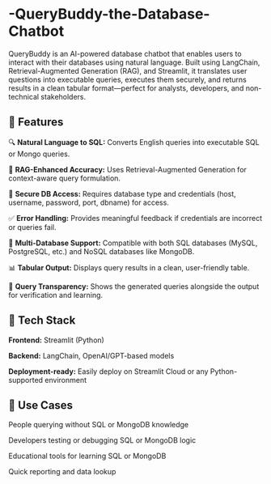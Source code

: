 # -QueryBuddy-the-Database-Chatbot
QueryBuddy is an AI-powered database chatbot that enables users to interact with their databases using natural language. Built using LangChain, Retrieval-Augmented Generation (RAG), and Streamlit, it translates user questions into executable queries, executes them securely, and returns results in a clean tabular format—perfect for analysts, developers, and non-technical stakeholders.

<h2>🔧 Features</h2>

🔍 <b>Natural Language to SQL:</b> Converts English queries into executable SQL or Mongo queries.

🧠 <b>RAG-Enhanced Accuracy:</b> Uses Retrieval-Augmented Generation for context-aware query formulation.

🔐 <b>Secure DB Access:</b> Requires database type and credentials (host, username, password, port, dbname) for access.

✅ <b>Error Handling:</b> Provides meaningful feedback if credentials are incorrect or queries fail.

🔗 <b>Multi-Database Support:</b> Compatible with both SQL databases (MySQL, PostgreSQL, etc.) and NoSQL databases like MongoDB.

📊 <b>Tabular Output:</b> Displays query results in a clean, user-friendly table.

🧾 <b>Query Transparency:</b> Shows the generated queries alongside the output for verification and learning.

<h2>🚀 Tech Stack</h2>

<b>Frontend:</b> Streamlit (Python)

<b>Backend:</b> LangChain, OpenAI/GPT-based models

<b>Deployment-ready:</b> Easily deploy on Streamlit Cloud or any Python-supported environment

<h2>📌 Use Cases</h2>

People querying without SQL or MongoDB knowledge

Developers testing or debugging SQL or MongoDB logic

Educational tools for learning SQL or MongoDB

Quick reporting and data lookup
